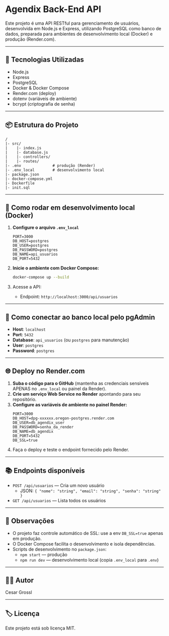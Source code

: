 # Agendix Back-End API

Este projeto é uma API RESTful para gerenciamento de usuários, desenvolvida em Node.js e Express, utilizando PostgreSQL como banco de dados, preparada para ambientes de desenvolvimento local (Docker) e produção (Render.com).

---

## 🚀 Tecnologias Utilizadas
- Node.js
- Express
- PostgreSQL
- Docker & Docker Compose
- Render.com (deploy)
- dotenv (variáveis de ambiente)
- bcrypt (criptografia de senha)

---

## 📦 Estrutura do Projeto
```
/
|- src/
|    |- index.js
|    |- database.js
|    |- controllers/
|    |- routes/
|- .env              # produção (Render)
|- .env_local        # desenvolvimento local
|- package.json
|- docker-compose.yml
|- Dockerfile
|- init.sql
```

---

## 🔧 Como rodar em desenvolvimento local (Docker)

1. **Configure o arquivo `.env_local`**
   ```env
   PORT=3000
   DB_HOST=postgres
   DB_USER=postgres
   DB_PASSWORD=postgres
   DB_NAME=api_usuarios
   DB_PORT=5432
   ```

2. **Inicie o ambiente com Docker Compose:**
   ```bash
   docker-compose up --build
   ```

3. Acesse a API:
   - Endpoint: `http://localhost:3000/api/usuarios`

---

## 🐘 Como conectar ao banco local pelo pgAdmin

- **Host**: `localhost`
- **Port**: `5432`
- **Database**: `api_usuarios` (ou `postgres` para manutenção)
- **User**: `postgres`
- **Password**: `postgres`

---

## 🌐 Deploy no Render.com

1. **Suba o código para o GitHub** (mantenha as credenciais sensíveis APENAS no `.env_local` ou painel da Render).
2. **Crie um serviço Web Service no Render** apontando para seu repositório.
3. **Configure as variáveis de ambiente no painel Render:**
   ```env
   PORT=3000
   DB_HOST=dpg-xxxxxx.oregon-postgres.render.com
   DB_USER=db_agendix_user
   DB_PASSWORD=senha_da_render
   DB_NAME=db_agendix
   DB_PORT=5432
   DB_SSL=true
   ```
4. Faça o deploy e teste o endpoint fornecido pelo Render.

---

## 📚 Endpoints disponíveis

- `POST /api/usuarios` — Cria um novo usuário  
  - JSON: `{ "nome": "string", "email": "string", "senha": "string" }`
- `GET /api/usuarios` — Lista todos os usuários

---

## 📝 Observações
- O projeto faz controle automático de SSL: use a env `DB_SSL=true` apenas em produção.
- O Docker Compose facilita o desenvolvimento e isola dependências.
- Scripts de desenvolvimento no `package.json`:
    - `npm start` — produção
    - `npm run dev` — desenvolvimento local (copia `.env_local` para `.env`)

---

## 👨‍💻 Autor
Cesar Grossl

---

## 🏷️ Licença
Este projeto está sob licença MIT.
